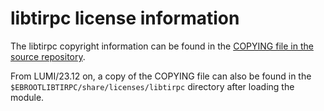 # libtirpc license information

The libtirpc copyright information can be found in the
[COPYING file in the source repository](https://git.linux-nfs.org/?p=steved/libtirpc.git;a=blob_plain;f=COPYING;hb=HEAD).

From LUMI/23.12 on, a copy of the COPYING file can also be found in the
`$EBROOTLIBTIRPC/share/licenses/libtirpc` directory after loading the module.
